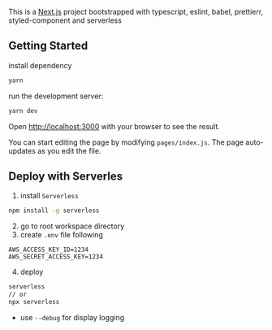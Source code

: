 This is a [Next.js](https://nextjs.org/) project bootstrapped with typescript, eslint, babel, prettierr, styled-component and serverless

## Getting Started

install dependency

```bash
yarn
```

run the development server:

```bash
yarn dev
```

Open [http://localhost:3000](http://localhost:3000) with your browser to see the result.

You can start editing the page by modifying `pages/index.js`. The page auto-updates as you edit the file.

## Deploy with Serverles

1. install `Serverless`

```bash
npm install -g serverless
```

2. go to root workspace directory
3. create `.env` file following

```
AWS_ACCESS_KEY_ID=1234
AWS_SECRET_ACCESS_KEY=1234
```

4. deploy

```bash
serverless
// or
npx serverless
```

- use `--debug` for display logging
